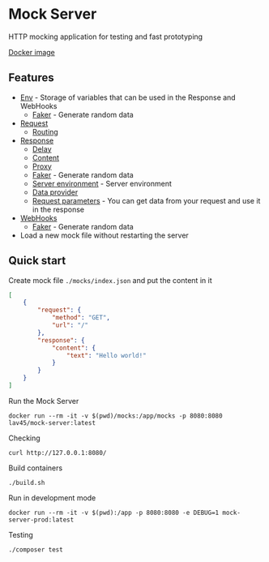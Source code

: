 # Mock Server

HTTP mocking application for testing and fast prototyping

[Docker image](https://hub.docker.com/r/lav45/mock-server)

## Features

- [Env](./docs/env.md) - Storage of variables that can be used in the Response and WebHooks
    - [Faker](./docs/env.md#faker) - Generate random data
- [Request](./docs/request.md)
    - [Routing](./docs/request.md#requesturl)
- [Response](./docs/response.md)
    - [Delay](./docs/response.md#responsedelay)
    - [Content](./docs/response.md#content)
    - [Proxy](./docs/response.md#proxy)
    - [Faker](./docs/response.md#faker) - Generate random data
    - [Server environment](./docs/env.md#server-environment) - Server environment
    - [Data provider](./docs/response.md#data-provider)
    - [Request parameters](./docs/response.md#request-parameters) - You can get data from your request and use it in the
      response
- [WebHooks](./docs/webhooks.md)
    - [Faker](./docs/webhooks.md#faker) - Generate random data
- Load a new mock file without restarting the server

## Quick start

Create mock file `./mocks/index.json` and put the content in it

```json
[
    {
        "request": {
            "method": "GET",
            "url": "/"
        },
        "response": {
            "content": {
                "text": "Hello world!"
            }
        }
    }
]
```

Run the Mock Server

```shell
docker run --rm -it -v $(pwd)/mocks:/app/mocks -p 8080:8080 lav45/mock-server:latest
```

Checking

```shell
curl http://127.0.0.1:8080/
```

Build containers
```shell
./build.sh
```

Run in development mode

```shell
docker run --rm -it -v $(pwd):/app -p 8080:8080 -e DEBUG=1 mock-server-prod:latest
```

Testing

```shell
./composer test
```
